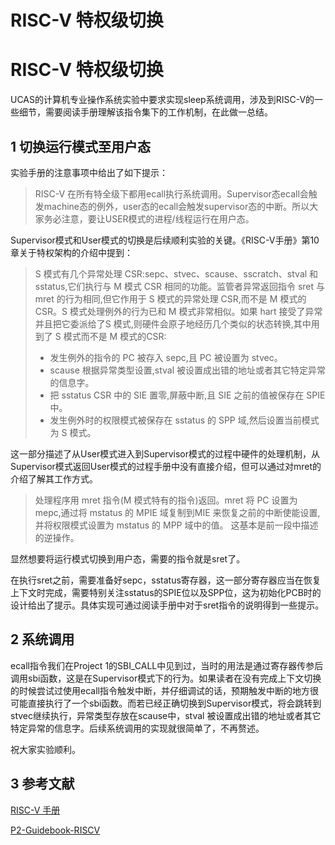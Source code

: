 # RISC-V 特权级切换


# RISC-V 特权级切换

UCAS的计算机专业操作系统实验中要求实现sleep系统调用，涉及到RISC-V的一些细节，需要阅读手册理解该指令集下的工作机制，在此做一总结。

## 1 切换运行模式至用户态

实验手册的注意事项中给出了如下提示：

> RISC-V 在所有特全级下都用ecall执行系统调用。Supervisor态ecall会触发machine态的例外，user态的ecall会触发supervisor态的中断。所以大家务必注意，要让USER模式的进程/线程运行在用户态。

Supervisor模式和User模式的切换是后续顺利实验的关键。《RISC-V手册》第10章关于特权架构的介绍中提到：

> S 模式有几个异常处理 CSR:sepc、stvec、scause、sscratch、stval 和 sstatus,它们执行与 M 模式 CSR 相同的功能。监管者异常返回指令 sret 与 mret 的行为相同,但它作用于 S 模式的异常处理 CSR,而不是 M 模式的 CSR。S 模式处理例外的行为已和 M 模式非常相似。如果 hart 接受了异常并且把它委派给了S 模式,则硬件会原子地经历几个类似的状态转换,其中用到了 S 模式而不是 M 模式的CSR:
>
> - 发生例外的指令的 PC 被存入 sepc,且 PC 被设置为 stvec。
> - scause 根据异常类型设置,stval 被设置成出错的地址或者其它特定异常的信息字。
> - 把 sstatus CSR 中的 SIE 置零,屏蔽中断,且 SIE 之前的值被保存在 SPIE 中。
> - 发生例外时的权限模式被保存在 sstatus 的 SPP 域,然后设置当前模式为 S 模式。

这一部分描述了从User模式进入到Supervisor模式的过程中硬件的处理机制，从Supervisor模式返回User模式的过程手册中没有直接介绍，但可以通过对mret的介绍了解其工作方式。

> 处理程序用 mret 指令(M 模式特有的指令)返回。mret 将 PC 设置为 mepc,通过将 mstatus 的 MPIE 域复制到MIE 来恢复之前的中断使能设置,并将权限模式设置为 mstatus 的 MPP 域中的值。
> 这基本是前一段中描述的逆操作。

显然想要将运行模式切换到用户态，需要的指令就是sret了。

在执行sret之前，需要准备好sepc，sstatus寄存器，这一部分寄存器应当在恢复上下文时完成，需要特别关注sstatus的SPIE位以及SPP位，这为初始化PCB时的设计给出了提示。具体实现可通过阅读手册中对于sret指令的说明得到一些提示。

##  2 系统调用

ecall指令我们在Project 1的SBI_CALL中见到过，当时的用法是通过寄存器传参后调用sbi函数，这是在Supervisor模式下的行为。如果读者在没有完成上下文切换的时候尝试过使用ecall指令触发中断，并仔细调试的话，预期触发中断的地方很可能直接执行了一个sbi函数。而若已经正确切换到Supervisor模式，将会跳转到stvec继续执行，异常类型存放在scause中，stval 被设置成出错的地址或者其它特定异常的信息字。后续系统调用的实现就很简单了，不再赘述。

祝大家实验顺利。

## 3 参考文献

[RISC-V 手册](http://crva.ict.ac.cn/documents/RISC-V-Reader-Chinese-v2p1.pdf)

[P2-Guidebook-RISCV]()
